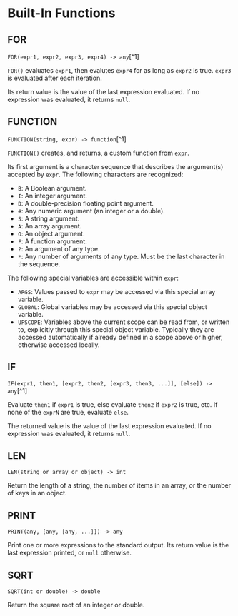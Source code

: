 # Built-In Functions

## FOR

`FOR(expr1, expr2, expr3, expr4) -> any`[^1]

`FOR()` evaluates `expr1`,
then evalutes `expr4` for as long as `expr2` is true.
`expr3` is evaluated after each iteration.

Its return value is the value of the last expression evaluated.
If no expression was evaluated, it returns `null`.


## FUNCTION

`FUNCTION(string, expr) -> function`[^1]

`FUNCTION()` creates, and returns, a custom function from `expr`.

Its first argument is a character sequence that describes the argument(s) accepted by `expr`.
The following characters are recognized:

* `B`: A Boolean argument.
* `I`: An integer argument.
* `D`: A double-precision floating point argument.
* `#`: Any numeric argument (an integer or a double).
* `S`: A string argument.
* `A`: An array argument.
* `O`: An object argument.
* `F`: A function argument.
* `?`: An argument of any type.
* `*`: Any number of arguments of any type. Must be the last character in the sequence.

The following special variables are accessible within `expr`:

* `ARGS`: Values passed to `expr` may be accessed via this special array variable.
* `GLOBAL`: Global variables may be accessed via this special object variable.
* `UPSCOPE`: Variables above the current scope can be read from, or written to, explicitly through this special object variable.
  Typically they are accessed automatically if already defined in a scope above or higher, otherwise accessed locally.


## IF

`IF(expr1, then1, [expr2, then2, [expr3, then3, ...]], [else]) -> any`[^1]

Evaluate `then1` if `expr1` is true,
else evaluate `then2` if `expr2` is true,
etc.
If none of the `exprN` are true, evaluate `else`.

The returned value is the value of the last expression evaluated.
If no expression was evaluated, it returns `null`.


## LEN

`LEN(string or array or object) -> int`

Return the length of a string,
the number of items in an array,
or the number of keys in an object.


## PRINT

`PRINT(any, [any, [any, ...]]) -> any`

Print one or more expressions to the standard output.
Its return value is the last expression printed,
or `null` otherwise.


## SQRT

`SQRT(int or double) -> double`

Return the square root of an integer or double.
